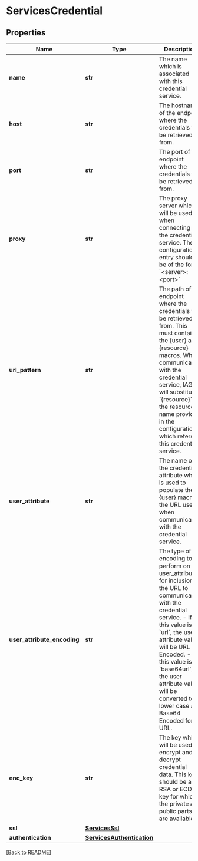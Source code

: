 # ServicesCredential


## Properties

Name | Type | Description | Notes
------------ | ------------- | ------------- | -------------
**name** | **str** | The name which is associated with this credential service.  | [optional] 
**host** | **str** | The hostname of the endpoint where the credentials will be retrieved from.  | [optional] 
**port** | **str** | The port of the endpoint where the credentials will be retrieved from.  | [optional] 
**proxy** | **str** | The proxy server which will be used when connecting to the credential service. The configuration entry should be of the form: &#x60;&lt;server&gt;:&lt;port&gt;&#x60;  | [optional] 
**url_pattern** | **str** | The path of the endpoint where the credentials will be retrieved from. This must contain the {user} and {resource} macros. When communicating with the credential service, IAG will substitute &#x60;{resource}&#x60; for the resource name provided in the configuration which refers to this credential service.  | [optional] 
**user_attribute** | **str** | The name of the credential attribute which is used to populate the {user} macro in the URL used when communicating with the credential service.  | [optional] [default to 'AZN_PRINCIPAL_ID']
**user_attribute_encoding** | **str** | The type of encoding to perform on the user_attribute for inclusion in the URL to communicate with the credential service.   - If this value is &#x60;url&#x60;, the user attribute value will be URL Encoded.   - If this value is &#x60;base64url&#x60;, the user attribute value will be converted to lower case and Base64 Encoded for URL.  | [optional] [default to 'url']
**enc_key** | **str** | The key which will be used to encrypt and decrypt credential data. This key should be an RSA or ECDSA key for which the private and public parts are available.  | [optional] 
**ssl** | [**ServicesSsl**](ServicesSsl.md) |  | [optional] 
**authentication** | [**ServicesAuthentication**](ServicesAuthentication.md) |  | [optional] 

[[Back to README]](../README.md)



